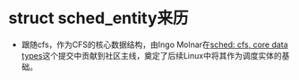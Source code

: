 # struct sched_entity来历
- 跟随cfs，作为CFS的核心数据结构，由Ingo Molnar在[sched: cfs, core data types](https://github.com/bryan-sz/linux/commit/20b8a59f2461e1be911dce2cfafefab9d22e4eee)这个提交中贡献到社区主线，奠定了后续Linux中将其作为调度实体的基础。
